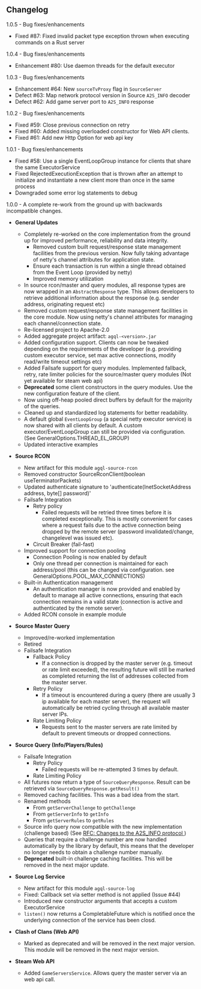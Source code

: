 Changelog
-------------
1.0.5 - Bug fixes/enhancements

- Fixed #87: Fixed invalid packet type exception thrown when executing commands on a Rust server

1.0.4 - Bug fixes/enhancements

- Enhancement #80: Use daemon threads for the default executor

1.0.3 - Bug fixes/enhancements

- Enhancement #64: New `sourceTvProxy` flag in `SourceServer`
- Defect #63: Map network protocol version in Source `A2S_INFO` decoder
- Defect #62: Add game server port to `A2S_INFO` response

1.0.2 - Bug fixes/enhancements

- Fixed #59: Close previous connection on retry
- Fixed #60: Added missing overloaded constructor for Web API clients.
- Fixed #61: Add new Http Option for web api key

1.0.1 - Bug fixes/enhancements

- Fixed #58: Use a single EventLoopGroup instance for clients that share the same ExecutorService
- Fixed RejectedExecutionException that is thrown after an attempt to initialize and instantiate a new client more than once in the same process
- Downgraded some error log statements to debug

1.0.0 - A complete re-work from the ground up with backwards incompatible changes.

- **General Updates**
    - Completely re-worked on the core implementation from the ground up for improved performance, reliability and data integrity.
        - Removed custom built request/response state management facilities from the previous version. Now fully taking advantage of netty's channel attributes for application state.
        - Ensure each transaction is run within a single thread obtained from the Event Loop (provided by netty)
        - Improved memory utilization
    - In source rcon/master and query modules, all response types are now wrapped in an `AbstractResponse` type. This allows developers to retrieve additional information about the response (e.g. sender address, originating request etc)
    - Removed custom request/response state management facilities in the core module. Now using netty's channel attributes for managing each channel/connection state.
    - Re-licensed project to Apache-2.0
    - Added aggregate project artifact: `agql-<version>.jar`
    - Added configuration support. Clients can now be tweaked depending on the requirements of the developer (e.g. providing custom executor service, set max active connections, modify read/write timeout settings etc)
    - Added Failsafe support for query modules. Implemented fallback, retry, rate limiter policies for the source/master query modules (Not yet available for steam web api)
    - **Deprecated** some client constructors in the query modules. Use the new configuration feature of the client.
    - Now using off-heap pooled direct buffers by default for the majority of the queries.
    - Cleaned up and standardized log statements for better readability.
    - A default global `EventLoopGroup` (a special netty executor service) is now shared with all clients by default. A custom executor/EventLoopGroup can still be provided via configuration. (See GeneralOptions.THREAD_EL_GROUP)
    - Updated interactive examples

- **Source RCON**
    - New artifact for this module `agql-source-rcon`
    - Removed constructor SourceRconClient(boolean useTerminatorPackets)
    - Updated authenticate signature to 'authenticate(InetSocketAddress address, byte[] password)'
    - Failsafe Integration
        - Retry policy
            - Failed requests will be retried three times before it is completed exceptionally. This is mostly convenient for cases where a request fails due to the active connection being dropped by the remote server (password invalidated/change, changelevel was issued etc).
        - Circuit Breaker (fail-fast)
    - Improved support for connection pooling
        - Connection Pooling is now enabled by default
        - Only one thread per connection is maintained for each address/pool (this can be changed via configuration. see GeneralOptions.POOL_MAX_CONNECTIONS)
    - Built-in Authentication management
        - An authentication manager is now provided and enabled by default to manage all active connections, ensuring that each connection remains in a valid state (connection is active and authenticated by the remote server).
    - Added RCON console in example module

- **Source Master Query**
    - Improved/re-worked implementation
    - Retired
    - Failsafe Integration
        - Fallback Policy
            - If a connection is dropped by the master server (e.g. timeout or rate limit exceeded), the resulting future will still be marked as completed returning the list of addresses collected from the master server.
        - Retry Policy
            - If a timeout is encountered during a query (there are usually 3 ip available for each master server), the request will automatically be retried cycling through all available master server IPs.
        - Rate Limiting Policy
            - Requests sent to the master servers are rate limited by default to prevent timeouts or dropped connections.

- **Source Query (Info/Players/Rules)**
    - Failsafe Integration
        - Retry Policy
            - Failed requests will be re-attempted 3 times by default.
        - Rate Limiting Policy
    - All futures now return a type of `SourceQueryResponse`. Result can be retrieved via `SourceQueryResponse.getResult()`
    - Removed caching facilities. This was a bad idea from the start.
    - Renamed methods
        - From `getServerChallenge` to `getChallenge`
        - From `getServerInfo` to `getInfo`
        - From `getServerRules` to `getRules`
    - Source info query now compatible with the new implementation (challenge based) (See [RFC: Changes to the A2S_INFO protocol ](https://steamcommunity.com/discussions/forum/14/2989789048633291344/))
    - Queries that require a challenge number are now handled automatically by the library by default, this means that the developer no longer needs to obtain a challenge number manually.
    - **Deprecated** built-in challenge caching facilities. This will be removed in the next major update.

- **Source Log Service**
    - New artifact for this module `agql-source-log`
    - Fixed: Callback set via setter method is not applied (Issue #44)
    - Introduced new constructor arguments that accepts a custom ExecutorService
    - `listen()` now returns a CompletableFuture which is notified once the underlying connection of the service has been closd.

- **Clash of Clans (Web API)**
    - Marked as deprecated and will be removed in the next major version. This module will be removed in the next major version.

- **Steam Web API**
    - Added `GameServersService`. Allows query the master server via an web api call. 